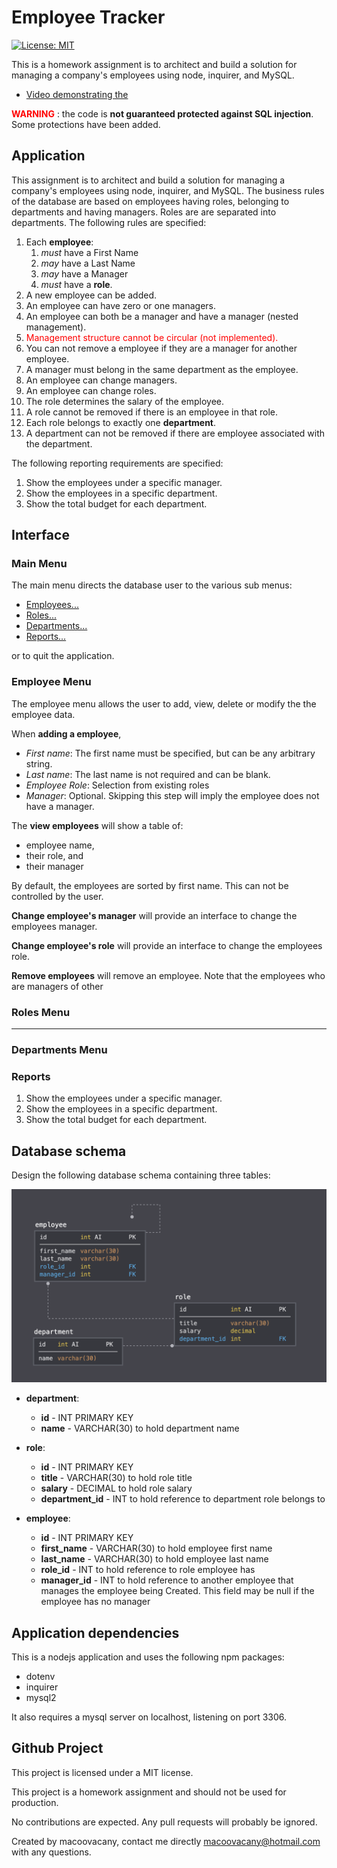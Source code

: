#  Employee Tracker

[![License: MIT](https://img.shields.io/badge/License-MIT-yellow.svg)](https://opensource.org/licenses/MIT)

This is a homework assignment is to architect and build a solution for managing a company's employees using node, inquirer, and MySQL.

 * [Video demonstrating the ]()


<span style="color:red"> __WARNING__ </span>: the code is __not guaranteed  protected against SQL injection__.  Some protections have been added. 



## Application 
This assignment is to architect and build a solution for managing a company's employees using node, inquirer, and MySQL. The business rules of the database are based on employees having roles, belonging to departments and having managers. Roles are are separated into departments. The following rules are specified:

 1) Each __employee__:
     1) _must_ have a First Name 
     1) _may_ have a Last Name
     1) _may_ have a Manager
     1) _must_ have a __role__.
 1) A new employee can be added.
 1) An employee can have zero or one managers.
 1) An employee can both be a manager and have a manager (nested management).
 1) <span style="color:red">Management structure cannot be circular (not implemented). </span>
 1) You can not remove a employee if they are a manager for another employee.
 1) A manager must belong in the same department as the employee.
 1) An employee can change managers.
 1) An employee can change roles.
 1) The role determines the salary of the employee.
 1) A role cannot be removed if there is an employee in that role.
 1) Each role belongs to exactly one __department__.
 1) A department can not be removed if there are employee associated with the department.

 The following reporting requirements are specified:

 1) Show the employees under a specific manager.
 1) Show the employees in a specific department.
 1) Show the total budget for each department.

## Interface
### Main Menu
The main menu directs the database user to the various sub menus:
 * [Employees...](#EmployeeMenu)
 * [Roles...](#RolesMenu)
 * [Departments...](#DepartmentsMenu)
 * [Reports...](#ReportsMenu)

or to quit the application.


### Employee Menu
<div id="EmployeeMenu"></div>

The employee menu allows the user to add, view, delete or modify the the employee data. 

When __adding a employee__,
* _First name_: The first name must be specified, but can be any arbitrary string. 
* _Last name_: The last name is not required and can be blank.
* _Employee Role_: Selection from existing roles
* _Manager_: Optional. Skipping this step will imply the employee does not have a manager.

The __view employees__ will show a table of:
 
 * employee name,
 * their role, and
 * their manager
 
 By default, the employees are sorted by first name. This can not be controlled by the user.

__Change employee's manager__ will provide an interface to change the employees manager.

__Change employee's role__ will provide an interface to change the employees role.

__Remove employees__ will remove an employee. Note that the employees who are managers of other 


### Roles Menu
<div id="RolesMenu"></div>

__ __


### Departments Menu
<div id="DepartmentMenu"></div>


### Reports
<div id="ReportsMenu"></div>

 1) Show the employees under a specific manager.
 1) Show the employees in a specific department.
 1) Show the total budget for each department.



## Database schema

Design the following database schema containing three tables:

![Database Schema](Assets/schema.png)

* **department**:

  * **id** - INT PRIMARY KEY
  * **name** - VARCHAR(30) to hold department name

* **role**:

  * **id** - INT PRIMARY KEY
  * **title** -  VARCHAR(30) to hold role title
  * **salary** -  DECIMAL to hold role salary
  * **department_id** -  INT to hold reference to department role belongs to

* **employee**:

  * **id** - INT PRIMARY KEY
  * **first_name** - VARCHAR(30) to hold employee first name
  * **last_name** - VARCHAR(30) to hold employee last name
  * **role_id** - INT to hold reference to role employee has
  * **manager_id** - INT to hold reference to another employee that manages the employee being Created. This field may be null if the employee has no manager
  
## Application dependencies

This is a nodejs application and uses the following npm packages:
 * dotenv
 * inquirer
 * mysql2

It also requires a mysql server on localhost, listening on port 3306.

## Github Project 

This project is licensed under a MIT license. 

This project is a homework assignment and should not be used for production.

No contributions are expected. Any pull requests will probably be ignored. 

Created by macoovacany, contact me directly macoovacany@hotmail.com with any questions.

